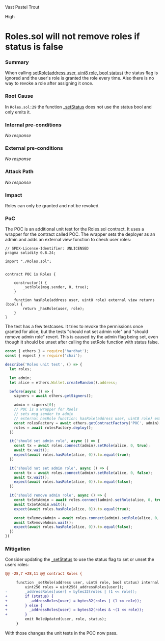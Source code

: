 Vast Pastel Trout

High

# Roles.sol will not remove roles if status is false

### Summary

When calling [setRole(address user, uint8 role, bool status)](https://github.com/sherlock-audit/2024-08-winnables-raffles/blob/main/public-contracts/contracts/Roles.sol#L35) the status flag is ignored and the user's role is granted the role every time. Also there is no way to revoke a role after assigning it once.

### Root Cause

In `Roles.sol:29` the function [_setStatus](https://github.com/sherlock-audit/2024-08-winnables-raffles/blob/main/public-contracts/contracts/Roles.sol#L29-L33) does not use the status bool and only emits it.

### Internal pre-conditions

_No response_

### External pre-conditions

_No response_

### Attack Path

_No response_

### Impact

Roles can only be granted and not be revoked.

### PoC

The POC is an additional unit test for the Roles.sol contract. It uses a wrapper for the contract called POC. The wrapper sets the deployer as an admin and adds an external view function to check user roles:

```solidty
// SPDX-License-Identifier: UNLICENSED
pragma solidity 0.8.24;

import "./Roles.sol";


contract POC is Roles {

    constructor() {
        _setRole(msg.sender, 0, true);      
    }

    function hasRole(address user, uint8 role) external view returns (bool) {
        return _hasRole(user, role);
    }
}
```

The test has a few testcases. It tries to revoke the permissions once granted for alice, but the tests "should not set admin role" and "should remove admin role" revert. This is caused by the admin flag being set, even though it should be unset after calling the setRole function with status false.

```javascript
const { ethers } = require('hardhat');
const { expect } = require('chai');

describe('Roles unit test', () => {
  let roles;

  let admin;
  let alice = ethers.Wallet.createRandom().address;

  before(async () => {
    signers = await ethers.getSigners();

    admin = signers[0];
    // POC is a wrapper for Roels
    // sets msg sender to admin
    // external hasRole function: hasRole(address user, uint8 role) external view returns (bool)
    const rolesFactory = await ethers.getContractFactory('POC', admin);
    roles = await rolesFactory.deploy();
  })

  it('should set admin role', async () => {
    const tx = await roles.connect(admin).setRole(alice, 0, true);
    await tx.wait();
    expect(await roles.hasRole(alice, 0)).to.equal(true);
  })

  it('should not set admin role', async () => {
    const tx = await roles.connect(admin).setRole(alice, 0, false);
    await tx.wait();
    expect(await roles.hasRole(alice, 0)).to.equal(false);
  })

  it('should remove admin role', async () => {
    const txSetAdmin = await roles.connect(admin).setRole(alice, 0, true);
    await txSetAdmin.wait();
    expect(await roles.hasRole(alice, 0)).to.equal(true);

    const txRemoveAdmin = await roles.connect(admin).setRole(alice, 0, false);
    await txRemoveAdmin.wait();
    expect(await roles.hasRole(alice, 0)).to.equal(false);
  })
})
```

### Mitigation

Consider updating the [_setStatus](https://github.com/sherlock-audit/2024-08-winnables-raffles/blob/main/public-contracts/contracts/Roles.sol#L29-L33) to use the status flag to set or unset the users roles:

```diff
@@ -28,7 +28,11 @@ contract Roles {

     function _setRole(address user, uint8 role, bool status) internal virtual {
         uint256 roles = uint256(_addressRoles[user]);
-        _addressRoles[user] = bytes32(roles | (1 << role));
+        if (status) {
+          _addressRoles[user] = bytes32(roles | (1 << role));
+        } else {
+          _addressRoles[user] = bytes32(roles & ~(1 << role));
+        }
         emit RoleUpdated(user, role, status);
     }
```

With those changes the unit tests in the POC now pass.

